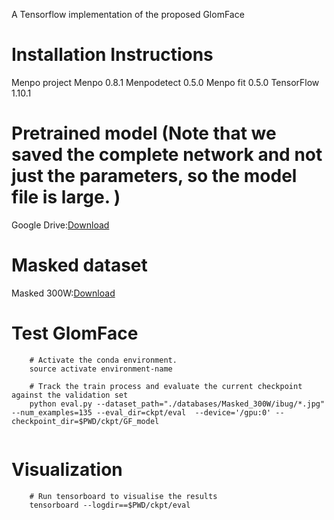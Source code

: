 
A Tensorflow implementation of the proposed GlomFace


# Installation Instructions

Menpo project
Menpo 0.8.1
Menpodetect 0.5.0
Menpo fit 0.5.0
TensorFlow 1.10.1

# Pretrained model (Note that we saved the complete network and not just the parameters, so the model file is large. )
Google Drive:[Download](https://drive.google.com/file/d/1Z9rx6aCBvRKB-00R08idV3xBV7QHROAx/view?usp=sharing)

# Masked dataset
Masked 300W:[Download](https://drive.google.com/file/d/1598pCEdSmmubxjCuQ8OdxyG6E833Ybtx/view?usp=sharing)

# Test GlomFace
```
    # Activate the conda environment.
    source activate environment-name

    # Track the train process and evaluate the current checkpoint against the validation set
    python eval.py --dataset_path="./databases/Masked_300W/ibug/*.jpg" --num_examples=135 --eval_dir=ckpt/eval  --device='/gpu:0' --checkpoint_dir=$PWD/ckpt/GF_model
    
```
# Visualization
```
    # Run tensorboard to visualise the results
    tensorboard --logdir==$PWD/ckpt/eval
```
